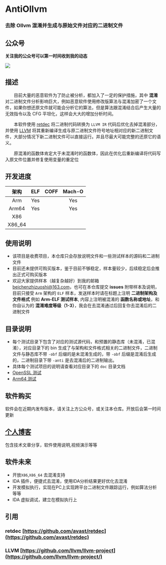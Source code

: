# AntiOllvm

### 去除 Ollvm 混淆并生成与原始文件对应的二进制文件

## 公众号

**关注我的公众号可以第一时间收到我的动态**

![](https://cdn.jsdelivr.net/gh/sanfengAndroid/sanfengAndroid.github.io@main/images/wechat_channel.png)

## 描述

&emsp;&emsp;目前大量的恶意软件为了防止被分析，都加入了一定的保护措施，其中 **混淆** 对二进制文件分析影响巨大，例如恶意软件使用修改版算法与混淆加密了一个文件，如果你想还原文件就可能会分析它的算法，但是算法跟混淆结合后产生大量的无效指令以及 CFG 平坦化，这样会大大的增加分析时间。

&emsp;&emsp;本软件使用 [retdec](https://github.com/avast/retdec) 将二进制代码转换为 `LLVM IR` 代码后优化去掉混淆部分，并使用 [LLVM](https://github.com/llvm/llvm-project) 将其重新编译生成与原二进制文件符号地址相对应的新二进制文件，大部分情况下新二进制文件可以直接运行。并且尽最大可能完整的还原它的语义。

&emsp;&emsp;原混淆的函数体肯定大于未混淆时的函数体，因此在优化后重新编译将代码写入原文件位置并修复使用变量的重定位

## 开发进度

|  架构  | ELF | COFF | Mach-O |
| :----: | :-: | :--: | :----: |
|  Arm   | Yes |      |   Yes  |
| Arm64  | Yes |      |   Yes  |
|  X86   |     |      |        |
| X86_64 |     |      |        |

## 使用说明

- 该项目是收费项目，本仓库只会存放说明文件和一些测试样本的源码和二进制文件
- 目前还未提供可购买版本，鉴于目前不够稳定，样本量较少，后续稳定后会推出正式可购买版本
- 欢迎大家提供样本（越复杂越好）到我的邮箱 [beichenzhizuoshi@163.com](https://mail.163.com/)，也可在本仓库提交 **issues** 附带样本及说明，目前只接受 `Arm` 架构的 `ELF` 样本，发送样本时请在标题上注明 **二进制架构及文件格式** 例如 **Arm-ELF 测试样本**, 内容上注明被混淆的 **函数名称或地址**，和你自认为的 **混淆难度等级（1-3）**，我会在去混淆通过后回复你去混淆后的二进制文件

## 目录说明

- 每个测试目录下包含了对应的测试源代码，和预置的静态库（未混淆，已混淆），对应目录下的 bin 生成了与架构和文件格式相关的二进制文件，二进制文件与静态库不带 `-obf` 后缀的是未混淆生成的，带 `-obf` 后缀是混淆后生成的，二进制目录下带 `-anti` 是去混淆后的二进制输出。
- 具体每个测试项目的说明请查看对应目录下的 `doc` 目录文档
- [OpenSSL 测试](OpenSSLTest/doc/README_CN.md)
- [Arm64 测试](Arm64Test/README_CN.md)

## 软件购买
软件会在近期内发布版本，请关注上方公众号，或关注本仓库。开放后会第一时间更新

## [个人博客](https://sanfengandroid.github.io/)
包含技术文章分享，软件使用说明,视频演示等等

## 软件未来
- 开放`X86`,`X86_64` 去混淆支持
- IDA 插件，便捷式去混淆，使用IDA分析结果更好优化去混淆
- 开发模拟执行，实现在PC上实现跨平台二进制文件跟踪运行，例如算法分析等等
- IDA 虚拟调试，建立在模拟执行上


## 引用

### retdec [https://github.com/avast/retdec](https://github.com/avast/retdec)

### LLVM [https://github.com/llvm/llvm-project](https://github.com/llvm/llvm-project/)
